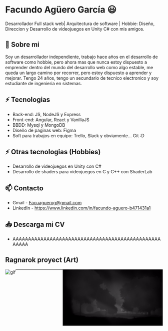 
# Facundo Agüero García 😃
Desarrollador Full stack web| Arquitectura de software | Hobbie: Diseño, Direccion y Desarrollo de videojuegos en Unity C# con mis amigos.

## 🧐 Sobre mi
Soy un desarrollador independiente, trabajo hace años en el desarrollo de software como hobbie, pero ahora mas que nunca estoy dispuesto a emprender dentro del mundo del desarrollo web como algo estable, me queda un largo camino por recorrer, pero estoy dispuesto a aprender y mejorar. 
Tengo 24 años, tengo un secundario de tecnico electronico y soy estudiante de ingenieria en sistemas. 

## ⚡ Tecnologias

- Back-end: JS, NodeJS y Express
- Front-end: Angular, React y VanillaJS
- BBDD: Mysql y MongoDB
- Diseño de paginas web: Figma
- Soft para trabajos en equipo: Trello, Slack y obviamente... Git :D

## ⚡ Otras tecnologias (Hobbies)

- Desarrollo de videojuegos en Unity con C#
- Desarrollo de shaders para videojuegos en C y C++ con ShaderLab

## 📫 Contacto
- Gmail - Facuaguerog@gmail.com
- LinkedIn - https://www.linkedin.com/in/facundo-aguero-b471431a1

## 📥 Descarga mi CV 

- AAAAAAAAAAAAAAAAAAAAAAAAAAAAAAAAAAAAAAAAAAAAAAAAAAAAA


## Ragnarok proyect (Art)

<p><img align="right" alt="gif" src="https://github.com/FacuAgueroG/FacuAgueroG/blob/main/RagnarokArt.gif" width=auto height=auto/><p>
<p><img align="left" alt="gif" src="https://github.com/FacuAgueroG/FacuAgueroG/commit/057a60a6fc75df32cafd372dea21a4feb6070fef" width=auto height=auto/><p>


---
